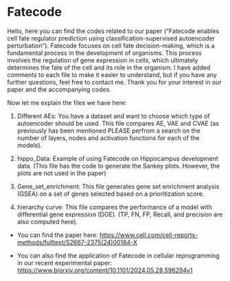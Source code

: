 # Fatecode
Hello, here you can find the codes related to our paper (“Fatecode enables cell fate regulator prediction using classification-supervised autoencoder perturbation”). Fatecode focuses on cell fate decision-making, which is a fundamental process in the development of organisms. This process involves the regulation of gene expression in cells, which ultimately determines the fate of the cell and its role in the organism. I have added comments to each file to make it easier to understand, but if you have any further questions, feel free to contact me. Thank you for your interest in our paper and the accompanying codes.

Now let me explain the files we have here: 
1) Different AEs:  You have a dataset and want to choose which type of autoencoder should be used. This file compares AE, VAE and CVAE (as previously has been mentioned PLEASE perfrom a  search on the number of layers, nodes and activation functions for each of the models).

2) hippo_Data: Example of using Fatecode on Hippocampus development data. (This file has the code to generate the Sankey plots. However, the plots are not used in the paper)

3) Gene_set_enrichment: This file generates gene set enrichment analysis (GSEA) on a set of genes selected based on a prioritization score.

4) hierarchy curve: This file compares the performance of a model with differential gene expression (DGE). (TP, FN, FP, Recall, and precision are also computed here).

- You can find the paper here: https://www.cell.com/cell-reports-methods/fulltext/S2667-2375(24)00184-X

- You can also find the application of Fatecode in cellular reprogramming in our recent experimental paper: https://www.biorxiv.org/content/10.1101/2024.05.28.596294v1

